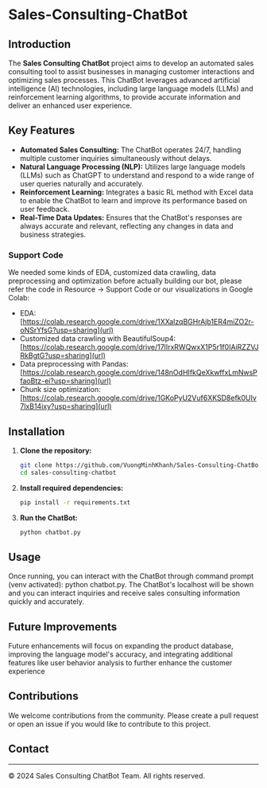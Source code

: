 # Sales-Consulting-ChatBot

## Introduction
The **Sales Consulting ChatBot** project aims to develop an automated sales consulting tool to assist businesses in managing customer interactions and optimizing sales processes. This ChatBot leverages advanced artificial intelligence (AI) technologies, including large language models (LLMs) and reinforcement learning algorithms, to provide accurate information and deliver an enhanced user experience.

## Key Features
- **Automated Sales Consulting:** The ChatBot operates 24/7, handling multiple customer inquiries simultaneously without delays.
- **Natural Language Processing (NLP):** Utilizes large language models (LLMs) such as ChatGPT to understand and respond to a wide range of user queries naturally and accurately.
- **Reinforcement Learning:** Integrates a basic RL method with Excel data to enable the ChatBot to learn and improve its performance based on user feedback.
- **Real-Time Data Updates:** Ensures that the ChatBot's responses are always accurate and relevant, reflecting any changes in data and business strategies.

### Support Code

We needed some kinds of EDA, customized data crawling, data preprocessing and optimization before actually building our bot, please refer the code in Resource -> Support Code or our visualizations in Google Colab:
- EDA: [https://colab.research.google.com/drive/1XXaIzqBGHrAjb1ER4miZO2r-oNSrYfsG?usp=sharing](url)
- Customized data crawling with BeautifulSoup4: [https://colab.research.google.com/drive/17lIrxRWQwxX1P5r1f0IAiRZZVJRkBgtG?usp=sharing](url)
- Data preprocessing with Pandas: [https://colab.research.google.com/drive/148nOdHIfkQeXkwffxLmNwsPfaoBtz-ei?usp=sharing](url)
- Chunk size optimization: [https://colab.research.google.com/drive/1GKoPyU2Vuf6XKSD8efk0UIv7lxB14ixy?usp=sharing](url)

## Installation
1. **Clone the repository:**
    ```bash
    git clone https://github.com/VuongMinhKhanh/Sales-Consulting-ChatBot.git sales-consulting-chatbot
    cd sales-consulting-chatbot
    ```
2. **Install required dependencies:**
    ```bash
    pip install -r requirements.txt
    ```
3. **Run the ChatBot:**
    ```bash
    python chatbot.py
    ```

## Usage
Once running, you can interact with the ChatBot through command prompt (venv activated): python chatbot.py. The ChatBot's localhost will be shown and you can interact inquiries and receive sales consulting information quickly and accurately.

## Future Improvements
Future enhancements will focus on expanding the product database, improving the language model's accuracy, and integrating additional features like user behavior analysis to further enhance the customer experience
## Contributions
We welcome contributions from the community. Please create a pull request or open an issue if you would like to contribute to this project.

## Contact

---

© 2024 Sales Consulting ChatBot Team. All rights reserved.
